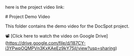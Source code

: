 here is the project video link:

\# Project Demo Video



This folder contains the demo video for the DocSpot project.



📽️ \[Click here to watch the video on Google Drive](https://drive.google.com/file/d/187CY-i3YPwpOQMPVn3KxKAeEz9kY75jI/view?usp=sharing)



